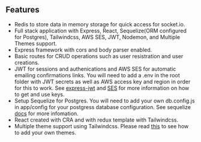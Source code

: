 ## Features

- Redis to store data in memory storage for quick access for socket.io.
- Full stack application with Express, React, Sequelize(ORM configured for
  Postgres), Tailwindcss, AWS SES, JWT, Nodemon, and Multiple Themes support.
- Express framework with cors and body parser enabled.
- Basic routes for CRUD operations such as user resistration and user creations.
- JWT for sessions and authenications and AWS SES for automatic emailing
  confirmations links. You will need to add a .env in the root folder with JWT
  secrets as well as AWS access key and region in order for this to work. See
  [express-jwt](https://www.npmjs.com/package/express-jwt) and
  [SES](https://docs.aws.amazon.com/ses/latest/DeveloperGuide/get-aws-keys.html)
  for more information on how to get and use keys.
- Setup Sequelize for Postgres. You will need to add your own db.config.js in
  app/config for your postgress database configuration. See sequelize
  [docs](https://sequelize.org/master/manual/getting-started.html) for more
  infomation.
- React created with CRA and with redux template with Tailwindcss.
- Multiple theme support using Tailwindcss. Please read
  [this](https://dev.to/ohitslaurence/creating-dynamic-themes-with-react-tailwindcss-59cl)
  to see how to add your own themes.
